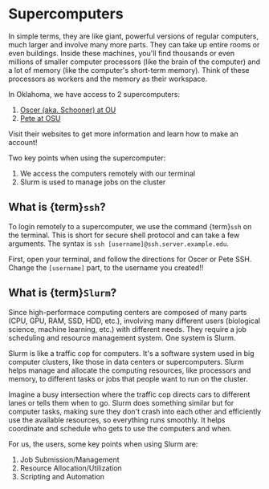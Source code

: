 # Supercomputers

In simple terms, they are like giant, powerful versions of regular computers, much larger and involve many more parts. They can take up entire rooms or even buildings. Inside these machines, you'll find thousands or even millions of smaller computer processors (like the brain of the computer) and a lot of memory (like the computer's short-term memory). Think of these processors as workers and the memory as their workspace.

In Oklahoma, we have access to 2 supercomputers:

1. [Oscer (aka. Schooner) at OU](https://www.ou.edu/oscer)
2. [Pete at OSU](https://hpcc.okstate.edu/pete-supercomputer.html)

Visit their websites to get more information and learn how to make an account!

Two key points when using the supercomputer:

1. We access the computers remotely with our terminal
2. Slurm is used to manage jobs on the cluster

## What is {term}`ssh`?

To login remotely to a supercomputer, we use the command {term}`ssh` on the terminal. This is short for secure shell protocol and can take a few arguments. The syntax is `ssh [username]@ssh.server.example.edu`.

First, open your terminal, and follow the directions for Oscer or Pete SSH. Change the `[username]` part, to the username you created!!

## What is {term}`Slurm`?

Since high-performace computing centers are composed of many parts (CPU, GPU, RAM, SSD, HDD, etc.), involving many different users (biological science, machine learning, etc.) with different needs. They require a job scheduling and resource management system. One system is Slurm.

Slurm is like a traffic cop for computers. It's a software system used in big computer clusters, like those in data centers or supercomputers. Slurm helps manage and allocate the computing resources, like processors and memory, to different tasks or jobs that people want to run on the cluster.

Imagine a busy intersection where the traffic cop directs cars to different lanes or tells them when to go. Slurm does something similar but for computer tasks, making sure they don't crash into each other and efficiently use the available resources, so everything runs smoothly. It helps coordinate and schedule who gets to use the computers and when.

For us, the users, some key points when using Slurm are:

1. Job Submission/Management
2. Resource Allocation/Utilization
3. Scripting and Automation
